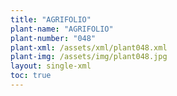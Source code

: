 ```yaml
---
title: "AGRIFOLIO"
plant-name: "AGRIFOLIO"
plant-number: "048"
plant-xml: /assets/xml/plant048.xml
plant-img: /assets/img/plant048.jpg
layout: single-xml
toc: true
---
```

